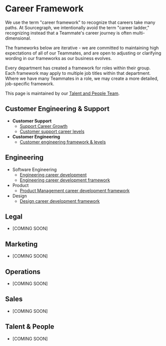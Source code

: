 # Career Framework

We use the term "career framework" to recognize that careers take many paths. At Sourcegraph, we intentionally avoid the term "career ladder," recognizing instead that a Teammate's career journey is often multi-dimensional.

The frameworks below are iterative - we are committed to maintaining high expectations of all of our Teammates, and are open to adjusting or clarifying wording in our frameworks as our business evolves.

Every department has created a framework for roles within their group. Each framework may apply to multiple job titles within that department. Where we have many Teammates in a role, we may create a more detailed, job-specific framework.

This page is maintained by our [Talent and People Team](https://handbook.sourcegraph.com/departments/people-talent/talent/).

## Customer Engineering & Support

- **Customer Support**
  - [Support Career Growth](../../departments/ce-support/support/career-growth/index.md)
  - [Customer support career levels](../../departments/ce-support/support/career-growth/cs-career-levels.md)
- **Customer Engineering**
  - [Customer engineering framework & levels](../../departments/ce-support/ce/career-growth/index.md)

## Engineering

- Software Engineering
  - [Engineering career development](../../departments/engineering/dev/career-development/index.md)
  - [Engineering career development framework](../../departments/engineering/dev/career-development/framework.md)
- Product
  - [Product Management career development framework](../../departments/engineering/product/career-development/framework.md)
- Design
  - [Design career development framework](../../departments/engineering/design/career-development.md)

## Legal

- [COMING SOON]

## Marketing

- [COMING SOON]

## Operations

- [COMING SOON]

## Sales

- [COMING SOON]

## Talent & People

- [COMING SOON]
